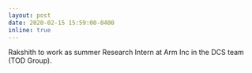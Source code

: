 ```yaml
---
layout: post
date: 2020-02-15 15:59:00-0400
inline: true
---
```


Rakshith to work as summer Research Intern at Arm Inc in the DCS team \(TOD Group\).
